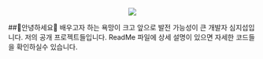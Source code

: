 <p align='center'>
    <img src="https://capsule-render.vercel.app/api?type=waving&color=auto&height=300&section=header&text=Sim-Ji-Seob's%20Git&fontSize=90&animation=fadeIn&fontAlignY=38&desc=배우고자%20하는%20욕망이%20크고%20앞으로%20발전%20가능성이%20큰%20개발자%20심지섭입니다.&descAlignY=51&descAlign=62"/>
</p>
##👋안녕하세요👋
배우고자 하는 욕망이 크고 앞으로 발전 가능성이 큰 개발자 심지섭입니다.
저의 공개 프로젝트들입니다. ReadMe 파일에 상세 설명이 있으면 자세한 코드들을 확인하실수 있습니다.


<!--
**Sim-Ji-Seob/Sim-Ji-Seob** is a ✨ _special_ ✨ repository because its `README.md` (this file) appears on your GitHub profile.

Here are some ideas to get you started:

- 🔭 I’m currently working on ...
- 🌱 I’m currently learning ...
- 👯 I’m looking to collaborate on ...
- 🤔 I’m looking for help with ...
- 💬 Ask me about ...
- 📫 How to reach me: ...
- 😄 Pronouns: ...
- ⚡ Fun fact: ...
-->

